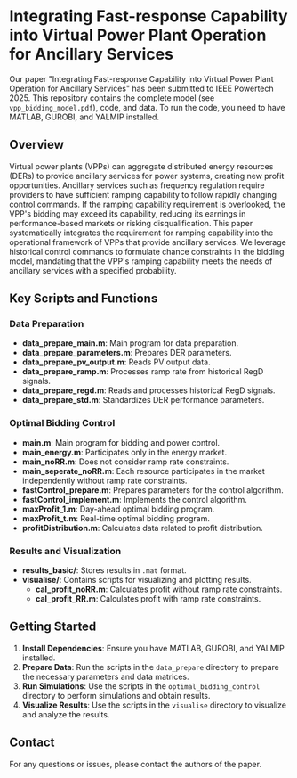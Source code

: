 # Integrating Fast-response Capability into Virtual Power Plant Operation for Ancillary Services

Our paper "Integrating Fast-response Capability into Virtual Power Plant Operation for Ancillary Services" has been submitted to IEEE Powertech 2025. This repository contains the complete model (see `vpp_bidding_model.pdf`), code, and data. To run the code, you need to have MATLAB, GUROBI, and YALMIP installed.

## Overview

Virtual power plants (VPPs) can aggregate distributed energy resources (DERs) to provide ancillary services for power systems, creating new profit opportunities. Ancillary services such as frequency regulation require providers to have sufficient ramping capability to follow rapidly changing control commands. If the ramping capability requirement is overlooked, the VPP's bidding may exceed its capability, reducing its earnings in performance-based markets or risking disqualification. This paper systematically integrates the requirement for ramping capability into the operational framework of VPPs that provide ancillary services. We leverage historical control commands to formulate chance constraints in the bidding model, mandating that the VPP's ramping capability meets the needs of ancillary services with a specified probability.

## Key Scripts and Functions

### Data Preparation

- **data_prepare_main.m**: Main program for data preparation.
- **data_prepare_parameters.m**: Prepares DER parameters.
- **data_prepare_pv_output.m**: Reads PV output data.
- **data_prepare_ramp.m**: Processes ramp rate from historical RegD signals.
- **data_prepare_regd.m**: Reads and processes historical RegD signals.
- **data_prepare_std.m**: Standardizes DER performance parameters.

### Optimal Bidding Control

- **main.m**: Main program for bidding and power control.
- **main_energy.m**: Participates only in the energy market.
- **main_noRR.m**: Does not consider ramp rate constraints.
- **main_seperate_noRR.m**: Each resource participates in the market independently without ramp rate constraints.
- **fastControl_prepare.m**: Prepares parameters for the control algorithm.
- **fastControl_implement.m**: Implements the control algorithm.
- **maxProfit_1.m**: Day-ahead optimal bidding program.
- **maxProfit_t.m**: Real-time optimal bidding program.
- **profitDistribution.m**: Calculates data related to profit distribution.

### Results and Visualization

- **results_basic/**: Stores results in `.mat` format.
- **visualise/**: Contains scripts for visualizing and plotting results.
  - **cal_profit_noRR.m**: Calculates profit without ramp rate constraints.
  - **cal_profit_RR.m**: Calculates profit with ramp rate constraints.

## Getting Started

1. **Install Dependencies**: Ensure you have MATLAB, GUROBI, and YALMIP installed.
2. **Prepare Data**: Run the scripts in the `data_prepare` directory to prepare the necessary parameters and data matrices.
3. **Run Simulations**: Use the scripts in the `optimal_bidding_control` directory to perform simulations and obtain results.
4. **Visualize Results**: Use the scripts in the `visualise` directory to visualize and analyze the results.

## Contact

For any questions or issues, please contact the authors of the paper.
